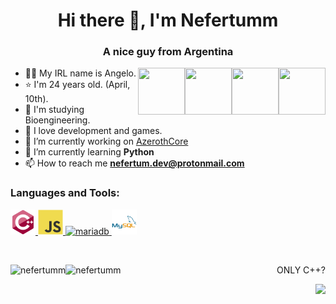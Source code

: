 
<h1 align="center">Hi there 👋, I'm Nefertumm</h1>
<h3 align="center">A nice guy from Argentina</h3>
<img align="right" src="https://c.tenor.com/wshtTNn_fmoAAAAi/christ-scared.gif" width=75px height=75px />
<img align="right" src="https://c.tenor.com/nEF800vPQh8AAAAi/naruto-run-peepo.gif" width=75px height=75px />
<img align="right" src="https://c.tenor.com/iA1ChE86k_cAAAAi/pepe-peepo.gif" width=75px height=75px />
<img align="right" src="https://c.tenor.com/NeuNNfRrPTIAAAAi/pepe-the-frog-thinking.gif" width=75px height=75px />


- 🧑🏼 My IRL name is Angelo.
- ⭐️ I'm 24 years old. (April, 10th).
- 🧬 I'm studying Bioengineering.
- 👾 I love development and games.
- 🔭 I’m currently working on [AzerothCore](https://github.com/azerothcore)
- 🌱 I’m currently learning **Python**
- 📫 How to reach me **nefertum.dev@protonmail.com**



<h3 align="left">Languages and Tools:</h3>
<p align="left"> <a href="https://www.w3schools.com/cpp/" target="_blank"> <img src="https://raw.githubusercontent.com/devicons/devicon/master/icons/cplusplus/cplusplus-original.svg" alt="cplusplus" width="40" height="40"/> </a> <a href="https://developer.mozilla.org/en-US/docs/Web/JavaScript" target="_blank"> <img src="https://raw.githubusercontent.com/devicons/devicon/master/icons/javascript/javascript-original.svg" alt="javascript" width="40" height="40"/> </a> <a href="https://mariadb.org/" target="_blank"> <img src="https://www.vectorlogo.zone/logos/mariadb/mariadb-icon.svg" alt="mariadb" width="40" height="40"/> </a> <a href="https://www.mysql.com/" target="_blank"> <img src="https://raw.githubusercontent.com/devicons/devicon/master/icons/mysql/mysql-original-wordmark.svg" alt="mysql" width="40" height="40"/> </a> </p> <p>&nbsp;</p>

<img align="left" src="https://github-readme-stats.vercel.app/api?username=nefertumm&show_icons=true&locale=en&count_private=true&theme=radical" alt="nefertumm" />
<img align="left" src="https://github-readme-stats.vercel.app/api/top-langs?username=Nefertumm&theme=radical&hide=java,javascript,html,css&layout=compact" alt="nefertumm" />

<p align="right"> ONLY C++? </p>
<img align="right" src="https://c.tenor.com/nnWxu7jZF5gAAAAi/peepoleave-peepo.gif" />
